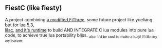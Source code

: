 FiestC (like fiesty)
---
A project combining [a modified FiThree](https://github.com/bainchild/FiThree), some future project like yueliang but for lua 5.3,  
[lilac](https://github.com/bainchild/lilac), [and it's runtime](https://github.com/bainchild/lilac_runtime)
to build AND INTEGRATE C lua modules into pure lua code, to achieve true lua portability bliss.
<sub>also it'd be cool to make a luajit ffi library equivalent.</sub>
